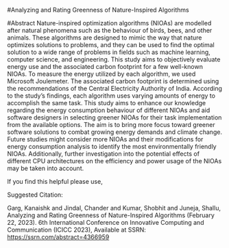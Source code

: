 #Analyzing and Rating Greenness of Nature-Inspired Algorithms

#Abstract
Nature-inspired optimization algorithms (NIOAs) are modelled after natural phenomena such as the behaviour of birds, bees, and other animals. These algorithms are designed to mimic the way that nature optimizes solutions to problems, and they can be used to find the optimal solution to a wide range of problems in fields such as machine learning, computer science, and engineering. This study aims to objectively evaluate energy use and the associated carbon footprint for a few well-known NIOAs. To measure the energy utilized by each algorithm, we used Microsoft Joulemeter. The associated carbon footprint is determined using the recommendations of the Central Electricity Authority of India. According to the study’s findings, each algorithm uses varying amounts of energy to accomplish the same task. This study aims to enhance our knowledge regarding the energy consumption behaviour of different NIOAs and aid software designers in selecting greener NIOAs for their task implementation from the available options. The aim is to bring more focus toward greener software solutions to combat growing energy demands and climate change. Future studies might consider more NIOAs and their modifications for energy consumption analysis to identify the most environmentally friendly NIOAs. Additionally, further investigation into the potential effects of different CPU architectures on the efficiency and power usage of the NIOAs may be taken into account.

If you find this helpful please use, 

Suggested Citation:

Garg, Kanaishk and Jindal, Chander and Kumar, Shobhit and Juneja, Shallu, Analyzing and Rating Greenness of Nature-Inspired Algorithms (February 22, 2023). 6th International Conference on Innovative Computing and Communication (ICICC 2023), Available at SSRN: https://ssrn.com/abstract=4366959
